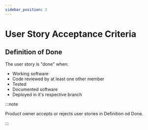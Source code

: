 ```yaml
---
sidebar_position: 2
---
```


# User Story Acceptance Criteria 
## Definition of Done

The user story is "done" when:

* Working software
* Code reviewed by at least one other member
* Tested
* Documented software
* Deployed in it's respective branch

:::note

Product owner accepts or rejects user stories in Definition od Done.

:::